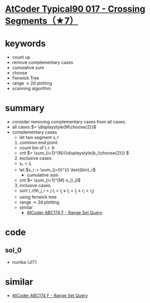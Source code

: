 # [AtCoder Typical90 017 - Crossing Segments（★7）](https://atcoder.jp/contests/typical90/tasks/typical90_q)


# keywords
- count up 
- remove complementary cases
- cumulative sum
- choose
- Fenwick Tree
- range -> 2d plotting 
- scanning algorithm



# summary
- consider removing complementary cases from all cases.
- all cases $= \displaystyle{M\choose{2}}$
- complementary cases
  - let two segment $s, t$
  1. common end point.
    - count bin of $l, r$. $b$
    - cnt $= \sum_{i=1}^{N}{\displaystyle{b_i\choose{2}}} $
  2. exclusive cases.
    - $s_r \lt t_l$
    - let $s_i := \sum_{j=0}^{i} \text{bin}_r$
      - cumulative sum 
    - cnt $= \sum_{i=1}^{M} s_{l_i}$
  3. inclusive cases.
    - sort $l, r (\forall{i, j, i \lt j}\ l_i \lt l_j \lor l_i = l_j \land r_i \lt r_j)$
    - using fenwick tree
    - range -> 2d plotting 
    - similar
      - [AtCoder ABC174 F - Range Set Query](https://atcoder.jp/contests/abc174/tasks/abc174_f)


# code 
## sol_0
- numba (JIT)


# similar 
- [AtCoder ABC174 F - Range Set Query](https://atcoder.jp/contests/abc174/tasks/abc174_f)